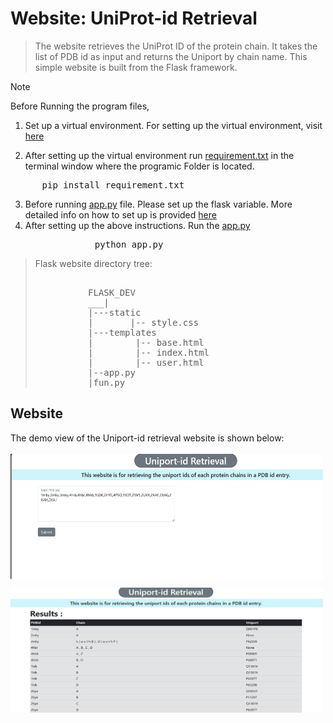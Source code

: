 # Website: UniProt-id Retrieval 
> The website retrieves the UniProt ID of the protein chain. It takes the list of PDB id as input and returns the Uniport by chain name. This simple website is built from the Flask framework.

> [!NOTE]
>Before Running the program files, <br>
 1. Set up a virtual environment. For setting up the virtual environment, visit [here](https://packaging.python.org/en/latest/guides/installing-using-pip-and-virtual-environments/)
   
 2. After setting up the virtual environment run [requirement.txt](requirement.txt) in the terminal window where the programic Folder is located.
   <pre>      pip install requirement.txt</pre>
 3. Before running [app.py](app.py) file. Please set up the flask variable. More detailed info on how to set up is provided [here](https://flask.palletsprojects.com/en/1.1.x/config/)
 4. After setting up the above instructions. Run the [app.py](app.py) 
   <pre>                python app.py</pre>

> Flask website directory tree:
> <pre> 
>           FLASK_DEV
>           ___|
>           |---static
>           |       |-- style.css
>           |---templates
>           |        |-- base.html
>           |        |-- index.html
>           |        |-- user.html
>           |--app.py
>           |fun.py </pre>
>
## Website
The demo view of the Uniport-id retrieval  website is shown below:<br>
<br>
<img src="entry.png" alt="Website home page" align="center" width="500" height="200">

<img src="unport.png" alt="result.png" align="center" width="500" height="200">
<br>
